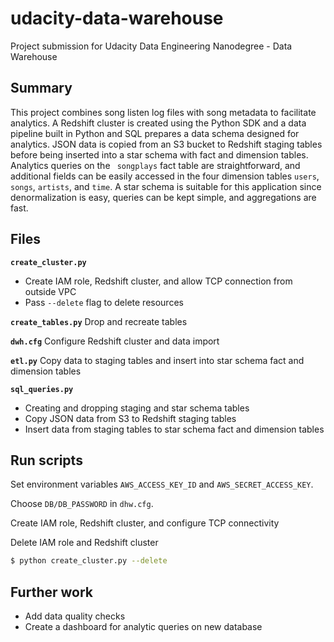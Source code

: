 # udacity-data-warehouse
Project submission for Udacity Data Engineering Nanodegree - Data Warehouse
## Summary
This project combines song listen log files with song metadata to facilitate analytics. A Redshift cluster is created using the Python SDK and a data pipeline built in Python and SQL prepares a data schema designed for analytics. JSON data is copied from an S3 bucket to Redshift staging tables before being inserted into a star schema with fact and dimension tables. Analytics queries on the ` songplays` fact table are straightforward, and additional fields can be easily accessed in the four dimension tables `users`, `songs`, `artists`, and `time`. A star schema is suitable for this application since denormalization is easy, queries can be kept simple, and aggregations are fast.

## Files

**`create_cluster.py`**

* Create IAM role, Redshift cluster, and allow TCP connection from outside VPC
* Pass `--delete` flag to delete resources

**`create_tables.py`** Drop and recreate tables

**`dwh.cfg`** Configure Redshift cluster and data import

**`etl.py`** Copy data to staging tables and insert into star schema fact and dimension tables

**`sql_queries.py`**

* Creating and dropping staging and star schema tables
* Copy JSON data from S3 to Redshift staging tables
* Insert data from staging tables to star schema fact and dimension tables

## Run scripts

Set environment variables `AWS_ACCESS_KEY_ID` and `AWS_SECRET_ACCESS_KEY`.

Choose `DB/DB_PASSWORD` in `dhw.cfg`.

Create IAM role, Redshift cluster, and configure TCP connectivity

Delete IAM role and Redshift cluster
```bash
$ python create_cluster.py --delete
```

## Further work

* Add data quality checks
* Create a dashboard for analytic queries on new database
